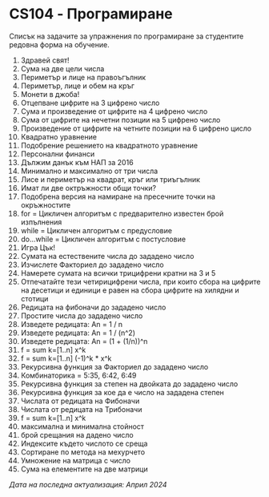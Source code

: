 # CS104 - Програмиране
Списък на задачите за упражнения по програмиране за студентите редовна форма на обучение.

01. Здравей свят!
02. Сума на две цели числа
03. Периметър и лице на правоъгълник
04. Периметър, лице и обем на кръг
05. Монети в джоба!
06. Отцепване цифрите на 3 цифрено число
07. Сума и произведение от цифрите на 4 цифрено число
08. Сума от цифрите на нечетни позиции на 5 цифрено число
09. Произведение от цифрите на четните позиции на 6 цифрено цисло
10. Квадратно уравнение
11. Подобрение решението на квадратното уравнение
12. Персонални финанси
13. Дължим данък към НАП за 2016
14. Минимално и максимално от три числа
15. Лисе и периметър на квадрат, кръг или триъгълник
16. Имат ли две октръжности общи точки?
17. Подобрена версия на намиране на пресечните точки на окръжностите
18. for = Цикличен алгоритъм с предварително известен брой изпълнения
19. while = Цикличен алгоритъм с предусловие 
20. do...while = Цикличен алгоритъм с постусловие 
21. Игра Цък!
22. Сумата на естествените числа до зададено число
23. Изчислете Факториел до зададено число
24. Намерете сумата на всички трицифрени кратни на 3 и 5
25. Отпечатайте тези четирицифрени числа, при които сбора на цифрите на десетици и единици е равен на сбора цифрите на хилядни и стотици
26. Редицата на фибоначи до зададено число
27. Простите числа до зададено число
28. Изведете редицата: Аn = 1 / n
29. Изведете редицата: An = 1 / (n^2)
30. Изведете редицата: An = (1 + (1/n))^n
31. f = sum k=[1..n] x^k
32. f = sum k=[1..n] (-1)^k * x^k
33. Рекурсивна функция за Факториел до зададено число
34. Комбинаторика = 5:35, 6:42, 6:49
35. Рекурсивна функция за степен на двойката до зададено число
36. Рекурсивна функция за кое да е число на зададена степен
37. Числата от редицата на Фибоначи
38. Числата от редицата на Трибоначи
39. f = sum k=[1..n] x^k
40. максимална и минимална стойност
41. брой срещания на дадено число
42. Индексите където числото се среща
43. Сортиране по метода на мехурчето
44. Умножение на матрица с число
45. Сума на елементите на две матрици

_Дата на последна актуализация: Април 2024_
